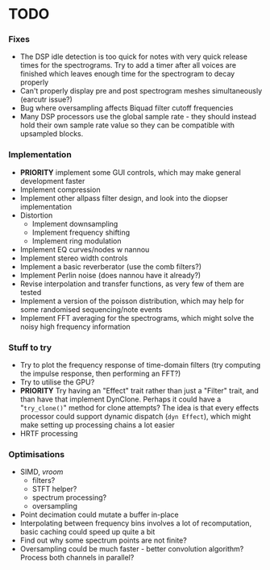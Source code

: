 # TODO

### Fixes
- The DSP idle detection is too quick for notes with very quick release times for the spectrograms. Try to add a timer after all voices are finished which leaves enough time for the spectrogram to decay properly
- Can't properly display pre and post spectrogram meshes simultaneously (earcutr issue?)
- Bug where oversampling affects Biquad filter cutoff frequencies
- Many DSP processors use the global sample rate - they should instead hold their own sample rate value so they can be compatible with upsampled blocks.

### Implementation
- **PRIORITY** implement some GUI controls, which may make general development faster
- Implement compression
- Implement other allpass filter design, and look into the diopser implementation
- Distortion
    - Implement downsampling
    - Implement frequency shifting
    - Implement ring modulation
- Implement EQ curves/nodes w nannou
- Implement stereo width controls
- Implement a basic reverberator (use the comb filters?)
- Implement Perlin noise (does nannou have it already?)
- Revise interpolation and transfer functions, as very few of them are tested
- Implement a version of the poisson distribution, which may help for some randomised sequencing/note events
- Implement FFT averaging for the spectrograms, which might solve the noisy high frequency information

### Stuff to try
- Try to plot the frequency response of time-domain filters (try computing the impulse response, then performing an FFT?)
- Try to utilise the GPU?
- **PRIORITY** Try having an "Effect" trait rather than just a "Filter" trait, and than have that implement DynClone. Perhaps it could have a "`try_clone()`" method for clone attempts? The idea is that every effects processor could support dynamic dispatch (`dyn Effect`), which might make setting up processing chains a lot easier
- HRTF processing

### Optimisations
- SIMD, *vroom*
    - filters?
    - STFT helper?
    - spectrum processing?
    - oversampling
- Point decimation could mutate a buffer in-place
- Interpolating between frequency bins involves a lot of recomputation, basic caching could speed up quite a bit
- Find out why some spectrum points are not finite?
- Oversampling could be much faster - better convolution algorithm? Process both channels in parallel?
